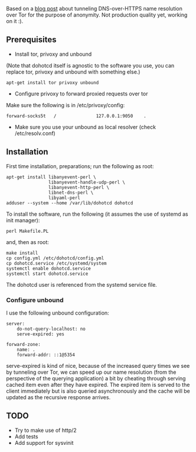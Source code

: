 Based on a [blog post][blog] about tunneling DNS-over-HTTPS name
resolution over Tor for the purpose of anonymity. Not production
quality yet, working on it :).

## Prerequisites

* Install tor, privoxy and unbound

(Note that dohotcd itself is agnostic to the software you use,
you can replace tor, privoxy and unbound with something else.)

```
apt-get install tor privoxy unbound
```

* Configure privoxy to forward proxied requests over tor

Make sure the following is in /etc/privoxy/config:

```
forward-socks5t   /               127.0.0.1:9050    .
```

* Make sure you use your unbound as local resolver (check
  /etc/resolv.conf)

## Installation

First time installation, preparations; run the following as root:

```
apt-get install libanyevent-perl \
                libanyevent-handle-udp-perl \
                libanyevent-http-perl \
                libnet-dns-perl \
                libyaml-perl
adduser --system --home /var/lib/dohotcd dohotcd
```

To install the software, run the following (it assumes the use of
systemd as init manager):

```
perl Makefile.PL
```

and, then as root:

```
make install
cp config.yml /etc/dohotcd/config.yml
cp dohotcd.service /etc/systemd/system
systemctl enable dohotcd.service
systemctl start dohotcd.service
```

The dohotcd user is referenced from the systemd service file.

### Configure unbound

I use the following unbound configuration:

```
server:
    do-not-query-localhost: no
    serve-expired: yes

forward-zone:
    name: .
    forward-addr: ::1@5354
```

serve-expired is kind of nice, because of the increased query
times we see by tunneling over Tor, we can speed up our name
resolution (from the perspective of the querying application) a
bit by cheating through serving cached item even after they have
expired. The expired item is served to the client immediately but
is also queried asynchronously and the cache will be updated as
the recursive response arrives.

## TODO

* Try to make use of http/2
* Add tests
* Add support for sysvinit

[blog]: http://blog.3.14159.se/posts/2019/11/27/dns-over-https-over-tor
